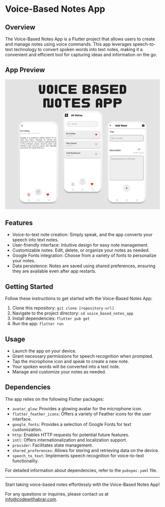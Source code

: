 # Voice-Based Notes App

## Overview

The Voice-Based Notes App is a Flutter project that allows users to create and manage notes using voice commands.
This app leverages speech-to-text technology to convert spoken words into text notes, making it a convenient and efficient tool for capturing ideas and information on the go.

## App Preview
<div align="center">
  <img src="/Preview/Notes_App_Preview.png" alt="Notes App" title="App Preview"/>
</div>


## Features

- Voice-to-text note creation: Simply speak, and the app converts your speech into text notes.
- User-friendly interface: Intuitive design for easy note management.
- Customizable notes: Edit, delete, or organize your notes as needed.
- Google Fonts integration: Choose from a variety of fonts to personalize your notes.
- Data persistence: Notes are saved using shared preferences, ensuring they are available even after app restarts.

## Getting Started

Follow these instructions to get started with the Voice-Based Notes App:

1. Clone this repository: `git clone [repository-url]`
2. Navigate to the project directory: `cd voice_based_notes_app`
3. Install dependencies: `flutter pub get`
4. Run the app: `flutter run`

## Usage

- Launch the app on your device.
- Grant necessary permissions for speech recognition when prompted.
- Tap the microphone icon and speak to create a new note.
- Your spoken words will be converted into a text note.
- Manage and customize your notes as needed.

## Dependencies

The app relies on the following Flutter packages:

- `avatar_glow`: Provides a glowing avatar for the microphone icon.
- `flutter_feather_icons`: Offers a variety of Feather icons for the user interface.
- `google_fonts`: Provides a selection of Google Fonts for text customization.
- `http`: Enables HTTP requests for potential future features.
- `intl`: Offers internationalization and localization support.
- `provider`: Facilitates state management.
- `shared_preferences`: Allows for storing and retrieving data on the device.
- `speech_to_text`: Implements speech recognition for voice-to-text functionality.

For detailed information about dependencies, refer to the `pubspec.yaml` file.

---

Start taking voice-based notes effortlessly with the Voice-Based Notes App!

For any questions or inquiries, please contact us at info@codewithabrar.com.

